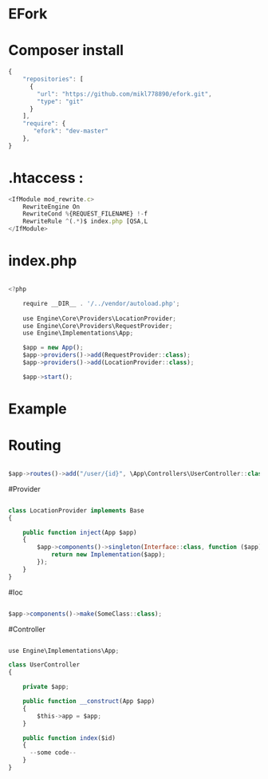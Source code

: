 
# EFork
# Composer install

```javascript
{
    "repositories": [
	  {
	    "url": "https://github.com/mikl778890/efork.git",
	    "type": "git"
	  }
	],
	"require": {
	   "efork": "dev-master"
	},
}

```

# .htaccess : 
```javascript                               
<IfModule mod_rewrite.c>
    RewriteEngine On
    RewriteCond %{REQUEST_FILENAME} !-f
    RewriteRule ^(.*)$ index.php [QSA,L
</IfModule>
```
# index.php   
                                   
```javascript 

<?php

    require __DIR__ . '/../vendor/autoload.php';
    
    use Engine\Core\Providers\LocationProvider;
    use Engine\Core\Providers\RequestProvider;
    use Engine\Implementations\App;

    $app = new App();
    $app->providers()->add(RequestProvider::class);
    $app->providers()->add(LocationProvider::class);

    $app->start();

```

# Example

# Routing
```javascript 

$app->routes()->add("/user/{id}", \App\Controllers\UserController::class, "index");

```

#Provider

```javascript 

class LocationProvider implements Base
{

    public function inject(App $app)
    {
        $app->components()->singleton(Interface::class, function ($app) {
            return new Implementation($app);
        });
    }
}

```
#Ioc

```javascript 

$app->components()->make(SomeClass::class);

```

#Controller


```javascript 

use Engine\Implementations\App;

class UserController
{

    private $app;

    public function __construct(App $app)
    {
        $this->app = $app;
    }

    public function index($id)
    {
      --some code--
    }
}

```
   


